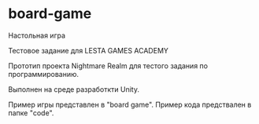 # board-game
Настольная игра

Тестовое задание для LESTA GAMES ACADEMY

Прототип проекта Nightmare Realm для тестого задания по программированию.

Выполнен на среде разработкти Unity.

Пример игры представлен в "board game".
Пример кода предствален в папке "code".
